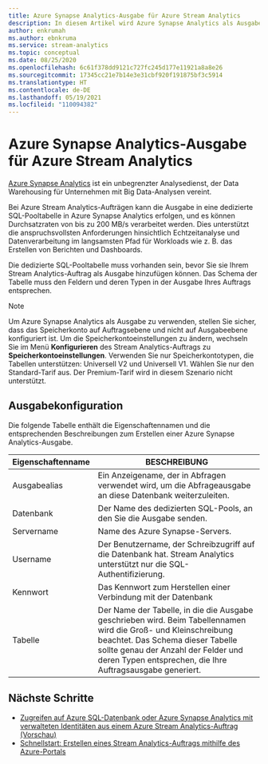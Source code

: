 ```yaml
---
title: Azure Synapse Analytics-Ausgabe für Azure Stream Analytics
description: In diesem Artikel wird Azure Synapse Analytics als Ausgabe für Azure Stream Analytics beschrieben.
author: enkrumah
ms.author: ebnkruma
ms.service: stream-analytics
ms.topic: conceptual
ms.date: 08/25/2020
ms.openlocfilehash: 6c61f378dd9121c727fc245d177e11921a8a8e26
ms.sourcegitcommit: 17345cc21e7b14e3e31cbf920f191875bf3c5914
ms.translationtype: HT
ms.contentlocale: de-DE
ms.lasthandoff: 05/19/2021
ms.locfileid: "110094382"
---
```

# <a name="azure-synapse-analytics-output-from-azure-stream-analytics"></a>Azure Synapse Analytics-Ausgabe für Azure Stream Analytics

[Azure Synapse Analytics](https://azure.microsoft.com/services/synapse-analytics) ist ein unbegrenzter Analysedienst, der Data Warehousing für Unternehmen mit Big Data-Analysen vereint. 

Bei Azure Stream Analytics-Aufträgen kann die Ausgabe in eine dedizierte SQL-Pooltabelle in Azure Synapse Analytics erfolgen, und es können Durchsatzraten von bis zu 200 MB/s verarbeitet werden. Dies unterstützt die anspruchsvollsten Anforderungen hinsichtlich Echtzeitanalyse und Datenverarbeitung im langsamsten Pfad für Workloads wie z. B. das Erstellen von Berichten und Dashboards.  

Die dedizierte SQL-Pooltabelle muss vorhanden sein, bevor Sie sie Ihrem Stream Analytics-Auftrag als Ausgabe hinzufügen können. Das Schema der Tabelle muss den Feldern und deren Typen in der Ausgabe Ihres Auftrags entsprechen. 

> [!NOTE] 
> Um Azure Synapse Analytics als Ausgabe zu verwenden, stellen Sie sicher, dass das Speicherkonto auf Auftragsebene und nicht auf Ausgabeebene konfiguriert ist. Um die Speicherkontoeinstellungen zu ändern, wechseln Sie im Menü **Konfigurieren** des Stream Analytics-Auftrags zu **Speicherkontoeinstellungen**. Verwenden Sie nur Speicherkontotypen, die Tabellen unterstützen: Universell V2 und Universell V1. Wählen Sie nur den Standard-Tarif aus. Der Premium-Tarif wird in diesem Szenario nicht unterstützt.

## <a name="output-configuration"></a>Ausgabekonfiguration

Die folgende Tabelle enthält die Eigenschaftennamen und die entsprechenden Beschreibungen zum Erstellen einer Azure Synapse Analytics-Ausgabe.

|Eigenschaftenname|BESCHREIBUNG|
|-|-|
|Ausgabealias |Ein Anzeigename, der in Abfragen verwendet wird, um die Abfrageausgabe an diese Datenbank weiterzuleiten. |
|Datenbank |Der Name des dedizierten SQL-Pools, an den Sie die Ausgabe senden. |
|Servername |Name des Azure Synapse-Servers.  |
|Username |Der Benutzername, der Schreibzugriff auf die Datenbank hat. Stream Analytics unterstützt nur die SQL-Authentifizierung. |
|Kennwort |Das Kennwort zum Herstellen einer Verbindung mit der Datenbank |
|Tabelle  | Der Name der Tabelle, in die die Ausgabe geschrieben wird. Beim Tabellennamen wird die Groß- und Kleinschreibung beachtet. Das Schema dieser Tabelle sollte genau der Anzahl der Felder und deren Typen entsprechen, die Ihre Auftragsausgabe generiert.|

## <a name="next-steps"></a>Nächste Schritte

* [Zugreifen auf Azure SQL-Datenbank oder Azure Synapse Analytics mit verwalteten Identitäten aus einem Azure Stream Analytics-Auftrag (Vorschau)](sql-database-output-managed-identity.md)
* [Schnellstart: Erstellen eines Stream Analytics-Auftrags mithilfe des Azure-Portals](stream-analytics-quick-create-portal.md)
